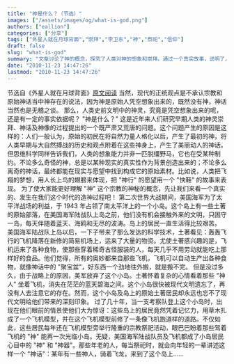 ```yaml
---
title: "神是什么？（节选）"
images: ["/assets/images/og/what-is-god.png"]
authors: ["eallion"]
categories: ["分享"]
tags: ["外星人就在月球背面","崇拜","李卫东","神","祭祀","信仰"]
draft: false
slug: "what-is-god"
summary: "文章讨论了神的概念，探究了人类对神的想象和崇拜。通过一个真实故事，说明了人们如何将外来文明视为神，并进行宗教仪式。文章提出，虽然现代观点不承认神存在，但早期人类创造神灵可能有一定依据。最后指出，无论多么离奇的神话都能找到现实与愿望中的原始素材。"
date: "2010-11-23 14:47:26"
lastmod: "2010-11-23 14:47:26"
---
```


  节选自《外星人就在月球背面》[原文阅读](http://book.qq.com/s/book/0/17/17566/15.shtml)
  当然，现代的正统观点是不承认宗教和原始神话当中神存在的说法，因为神是原始人凭空想象出来的，既然没有神，神话当然也是无稽之谈。
  那么，人类史前文明中的神灵，究竟是凭空想象出来的呢，还是有一定的事实依据呢？
  "神是什么？" 这是近年来人们研究早期人类的神灵崇拜、神话及神像的过程提出的一个既严肃又荒唐的问题。这个问题产生的原因是这样的：人们一般认为，原始的初民在将自然力量人格化以后，产生了最初的神，将人类早期与大自然搏战的历史和观点附着在这些神身上，产生了美丽动人的神话。但思维科学同样告诉我们，人类的想象能力并非一匹脱缰野马，它也在受某种制约。不论多么奇怪的神，总是以某种现实的真实性作为背景创造出来的；不论多么离奇的神话，最终都能在现实与愿望中找到构成它的原始素材。比如说，人类把飞翔的梦想，用人长上鸟的翅膀来体现，把 "神行" 的愿望用一个 "快鞋" 的故事来表现。
  为了使大家能更好理解 "神" 这个宗教的神秘的概念，先让我们来看一个真实的、发生在我们这个时代的造神过程吧！
  第二次世界大战期间，美国海军为了太平洋战场的利益，于 1943 年占领了南太平洋上的一个小岛。这个岛上有一些土著的原始部落，在美国海军陆战队上岛之前，他们没有机会接触外来的文明，只困守一岛，每天伴随着蓝天、海鸥和无尽的波涛。岛上的居民一直生活得比较艰苦。
  美国海军陆战队上岛以后，一下子带来了那么发达的科学技术，土著看见：轰轰飞行的飞机降落在新修的简易机场上，运来了大量的物资。尤使土著感兴趣的是，飞机运来了各种食物，使那些穿着稀奇古怪服装的人，每天几乎不用劳动就能吃上那样好的食品。他们觉得，所有的奥妙都来自那些飞机，飞机可以自动生产出各种食物，就像神话中的 "聚宝盆"，好东西一个劲地往外搬，就是搬不完。
  但是没过多久，由于战略上的原因，美军放弃了这个小岛。土著怀着复杂的心情看着那些 "神人" 坐着飞机，消失在茫茫的蓝天碧海之间。这个小岛很快被现代文明遗忘了，再没有人去注意它的存在。然而，这个小岛及岛上的原始土著居民却永远也忘不了现代文明给他们带来的深刻印象。
  过了几十年，当一支考察队登上这个小岛时，出现在他们眼前的情景使他们大为惊讶：这些岛上的居民竟然凭着记忆力，用草木扎成了一个飞机模型，并在这个飞机模型前修了一条像飞机跑道样的道路。不仅如此，这些居民每年还在飞机模型旁举行隆重的宗教祭祀活动，眼巴巴盼着那些驾着飞机的 "神" 能再一次光临小岛。无疑，美国海军陆战队员及飞机都成了小岛居民心目中的 "神" 和 "神器"。那些年老的人，每当祭祀时，就会向年轻的一辈讲述这样一个 "神话"：某年有一些神人，骑着飞龙，来到了这个岛上……
